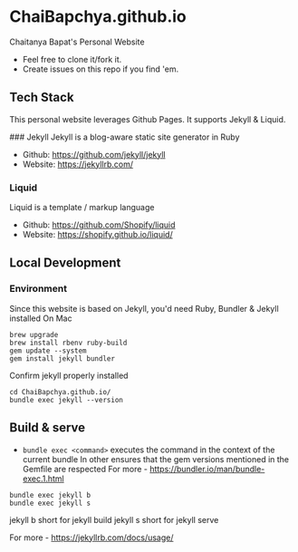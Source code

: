 # ChaiBapchya.github.io
Chaitanya Bapat's Personal Website

- Feel free to clone it/fork it.
- Create issues on this repo if you find 'em.

## Tech Stack

This personal website leverages Github Pages. It supports Jekyll & Liquid.

### Jekyll
Jekyll is a blog-aware static site generator in Ruby
- Github: https://github.com/jekyll/jekyll
- Website: https://jekyllrb.com/

### Liquid
Liquid is a template / markup language
- Github: https://github.com/Shopify/liquid
- Website: https://shopify.github.io/liquid/


## Local Development

### Environment
Since this website is based on Jekyll, you'd need Ruby, Bundler & Jekyll installed
On Mac
```
brew upgrade
brew install rbenv ruby-build
gem update --system
gem install jekyll bundler
```

Confirm jekyll properly installed
```
cd ChaiBapchya.github.io/
bundle exec jekyll --version
```

## Build & serve
- `bundle exec <command>` executes the command in the context of the current bundle
In other ensures that the gem versions mentioned in the Gemfile are respected
For more - https://bundler.io/man/bundle-exec.1.html

```
bundle exec jekyll b
bundle exec jekyll s
```

jekyll b short for jekyll build
jekyll s short for jekyll serve

For more - https://jekyllrb.com/docs/usage/
